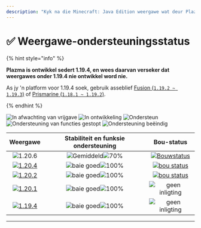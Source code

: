 ```yaml
---
description: "Kyk na die Minecraft: Java Edition weergawe wat deur Plazma ondersteun word."
---
```


# ✅ Weergawe-ondersteuningsstatus

{% hint style="info" %}

**Plazma is ontwikkel sedert 1.19.4, en wees daarvan verseker dat weergawes onder 1.19.4 nie ontwikkel word nie.**

As jy 'n platform voor 1.19.4 soek, gebruik asseblief [Fusion (`1.19.2 ~ 1.19.3`)](https://github.com/RuinedTechnologyUnify/Fusion) of [Prismarine (`1.18.1 ~ 1.19.2`)](https://github.com/PrismarineTeam/Prismarine).

{% endhint %}

[wtr]: https://badge.plazmamc.org/0/Afrikaanse%20afwagting
[idv]: <https://badge.plazmamc.org/1/In ontwikkeling>
[atv]: https://badge.plazmamc.org/2/Ondersteun
[fse]: <https://badge.plazmamc.org/6/Ondersteuning van functies gestopt>
[eol]: <https://badge.plazmamc.org/4/Ondersteuning beëindig>
[ukn]: https://badge.plazmamc.org/0/geen%20inligting
[vgd]: https://badge.plazmamc.org/1/baie%20goed
[mid]: https://badge.plazmamc.org/6/Gemiddeld
[100]: https://badge.plazmamc.org/percent/100

![In afwachting van vrijgave][wtr] ![In ontwikkeling][idv] ![Ondersteun][atv] ![Ondersteuning van functies gestopt][fse] ![Ondersteuning beëindig][eol]

|                                      Weergawe                                     |              Stabiliteit en funksie ondersteuning              |                                              Bou-status                                             |
| :-------------------------------------------------------------------------------: | :------------------------------------------------------------: | :-------------------------------------------------------------------------------------------------: |
|                   ![1.20.6](https://badge.plazmamc.org/1/1.20.6)                  | ![Gemiddeld][vgd]![70%](https://badge.plazmamc.org/percent/70) | [![Bouwstatus](https://build.plazmamc.org/1.20.6)](https://build.plazmamc.org/1.20.6?redirect=true) |
| [![1.20.4](https://badge.plazmamc.org/2/1.20.4)](https://git.plazmamc.org/1.20.4) |                  ![baie goed][vgd]![100%][100]                 | [![bou status](https://build.plazmamc.org/1.20.4)](https://build.plazmamc.org/1.20.4?redirect=true) |
| [![1.20.2](https://badge.plazmamc.org/4/1.20.2)](https://git.plazmamc.org/1.20.2) |                  ![baie goed][vgd]![100%][100]                 | [![bou status](https://build.plazmamc.org/1.20.2)](https://build.plazmamc.org/1.20.2?redirect=true) |
| [![1.20.1](https://badge.plazmamc.org/4/1.20.1)](https://git.plazmamc.org/1.20.1) |                  ![baie goed][vgd]![100%][100]                 |                                        ![geen inligting][ukn]                                       |
| [![1.19.4](https://badge.plazmamc.org/4/1.19.4)](https://git.plazmamc.org/1.19.4) |                  ![baie goed][vgd]![100%][100]                 |                                        ![geen inligting][ukn]                                       |

***
